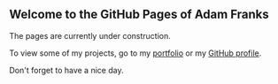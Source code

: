 ## Welcome to the GitHub Pages of Adam Franks

The pages are currently under construction.

To view some of my projects, go to my [portfolio](http://adfranks.com/portfolio/portfolio.html) or my [GitHub profile](https://github.com/adfranks). 

Don't forget to have a nice day.
